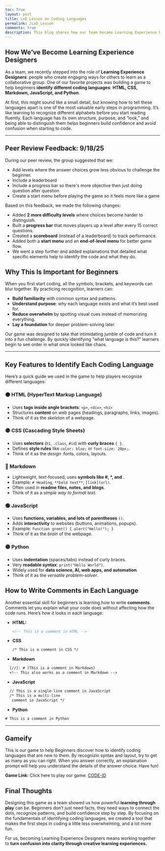 ```yaml
---
toc: True
layout: post
title: LxD Lesson on Coding Languages
permalink: /LxD_Lesson
comments: true
description: This blog shares how our team became Learning Experience Designers by creating a beginner-friendly coding game.
---
```


## How We’ve Become Learning Experience Designers  

As a team, we recently stepped into the role of **Learning Experience Designers**: people who create engaging ways for others to learn as a collaborative group. One of our favorite projects was building a game to help beginners **identify different coding languages**: **HTML, CSS, Markdown, JavaScript, and Python**.  

At first, this might sound like a small detail, but knowing how to tell these languages apart is one of the most valuable early steps in programming. It’s like learning to recognize different alphabets before you start reading fluently. Each language has its own structure, purpose, and “look,” and being able to distinguish them helps beginners build confidence and avoid confusion when starting to code.

---
## Peer Review Feedback: 9/18/25

During our peer review, the group suggested that we:  
- Add levels where the answer choices grow less obvious to challenge the beginner.  
- Include a leaderboard 
- Include a progress bar so there's more objective then just doing question after question 
- Create a start menu before playing the game so it feels more like a game

Based on this feedback, we made the following changes:  
- Added **2 more difficulty levels** where choices become harder to distinguish.  
- Built a **progress bar** that moves players up a level after every 15 correct questions.  
- Created a **scoreboard** (instead of a leaderboard) to track performance.  
- Added both a **start menu** and an **end-of-level menu** for better game flow.  
- We went a step further and added explainations that detailed what specific elements help to identify the code and what they do.

## Why This Is Important for Beginners  

When you first start coding, all the symbols, brackets, and keywords can blur together. By practicing recognition, learners can:  

- **Build familiarity** with common syntax and patterns.  
- **Understand purpose**: why each language exists and what it’s best used for.  
- **Reduce overwhelm** by spotting visual cues instead of memorizing everything.  
- **Lay a foundation** for deeper problem-solving later.  

Our game was designed to take that intimidating jumble of code and turn it into a fun challenge. By quickly identifying “what language is this?” learners begin to see order in what once looked like chaos.  

---

## Key Features to Identify Each Coding Language  

Here’s a quick guide we used in the game to help players recognize different languages:  

### 🟠 HTML (HyperText Markup Language)  
- Uses **tags inside angle brackets**: `<p>`, `<div>`, `<h1>`  
- Structures **content** on web pages (headings, paragraphs, links, images).  
- Think of it as the *skeleton* of a webpage.  

### 🟣 CSS (Cascading Style Sheets)  
- Uses **selectors** (`h1`, `.class`, `#id`) with **curly braces** `{ }`.  
- Defines **style rules** like `color: blue;` or `font-size: 20px;`.  
- Think of it as the *design* :fonts, colors, layouts.  

### 🔵 Markdown  
- Lightweight, text-focused, uses **symbols like #, *, and []()**.  
- Example: `# Heading`, `**bold text**`, `[link](url)`.  
- Often used in **readme files, notes, and blogs**.  
- Think of it as a *simple way to format text*.  

### 🟢 JavaScript  
- Uses **functions, variables, and lots of parentheses** `()`.  
- Adds **interactivity** to websites (buttons, animations, popups).  
- Example: `function greet() { alert("Hello!"); }`  
- Think of it as the *brain* of the webpage.  

### 🟡 Python  
- Uses **indentation** (spaces/tabs) instead of curly braces.  
- Very **readable syntax**: `print("Hello World")`.  
- Widely used for **data science, AI, web apps, and automation**.  
- Think of it as the *versatile problem-solver*.

## How to Write Comments in Each Language  

Another essential skill for beginners is learning how to write **comments**. Comments let you explain what your code does without affecting how the code runs. Here’s how it looks in each language:  

- **HTML:**  

  ```html
  <!-- This is a comment in HTML -->
  ```

- **CSS**
  ```diff
  /* This is a comment in CSS */
  ```

- **Markdown**
```diff
  [//]: # (This is a comment in Markdown)
  <!-- This also works as a comment in Markdown -->
```
- **JavaScript**
```diff 
  // This is a single-line comment in JavaScript
  /* This is a multi-line 
   comment in JavaScript */
```
- **Python**
```diff
# This is a comment in Python
```
---

## Gameify

This is our game to help Beginners discover how to identify coding languages that are new to them. By recognizin syntax and layout, try to get as many as you can right. When you answer correctly, an explaination prompt will help you understand the details of the answer choice. Have fun!

**Game Link:** 
Click here to play our game: [CODE-ID ](https://krishvisv.github.io/teamstudent/CodeID)

## Final Thoughts  

Designing this game as a team showed us how powerful **learning through play** can be. Beginners don’t just need facts, they need ways to connect the dots, recognize patterns, and build confidence step by step. By focusing on the fundamentals of identifying coding languages, we created a tool that makes the first steps in coding a little less overwhelming, and a lot more fun.  

For us, becoming Learning Experience Designers means working together to **turn confusion into clarity through creative learning experiences.**  
